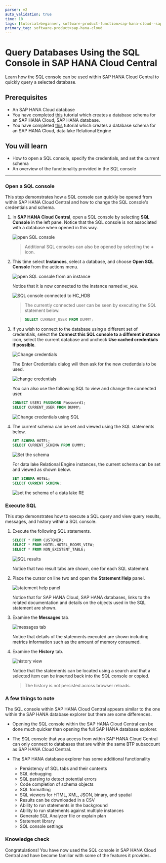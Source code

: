 ```yaml
---
parser: v2
auto_validation: true
time: 10
tags: [tutorial>beginner, software-product-function>sap-hana-cloud--sap-hana-database, software-product-function>sap-hana-cloud--data-lake]
primary_tag: software-product>sap-hana-cloud
---
```


# Query Databases Using the SQL Console in SAP HANA Cloud Central
<!-- description --> Learn how the SQL console can be used within SAP HANA Cloud Central to quickly query a selected database.  

## Prerequisites
- An SAP HANA Cloud database
- You have completed [this](hana-dbx-create-schema) tutorial which creates a database schema for an SAP HANA Cloud, SAP HANA database.
- You have completed [this](hana-cloud-dl-clients-overview) tutorial which creates a database schema for an SAP HANA Cloud, data lake Relational Engine

## You will learn
  - How to open a SQL console, specify the credentials, and set the current schema
  - An overview of the functionality provided in the SQL console

---

### Open a SQL console
This step demonstrates how a SQL console can quickly be opened from within SAP HANA Cloud Central and how to change the SQL console's credentials and schema.

1.  In **SAP HANA Cloud Central**, open a SQL console by selecting **SQL Console** in the left pane.  Notice that the SQL console is not associated with a database when opened in this way.

    ![open SQL console](open-sql-console.png)

    >Additional SQL consoles can also be opened by selecting the **+** icon.

2.  This time select **Instances**, select a database, and choose **Open SQL Console** from the actions menu.

    ![open SQL console from an instance](open-sql-console-instance.png)

    Notice that it is now connected to the instance named `HC_HDB`.

    ![SQL console connected to HC_HDB](sql-console-connected.png)

    >The currently connected user can be seen by executing the SQL statement below.

    >```SQL
    >SELECT CURRENT_USER FROM DUMMY;
    >```

3.  If you wish to connect to the database using a different set of credentials, select the **Connect this SQL console to a different instance** icon, select the current database and uncheck **Use cached credentials if possible**.

    ![Change credentials](change-credentials.png)

    The Enter Credentials dialog will then ask for the new credentials to be used.

    ![change credentials](change-credenitals2.png)

    You can also use the following SQL to view and change the connected user.

    ```SQL
    CONNECT USER1 PASSWORD Password1;
    SELECT CURRENT_USER FROM DUMMY;
    ```

    ![Change credentials using SQL](change-credentials-sql.png)

4.  The current schema can be set and viewed using the SQL statements below.

    ```SQL
    SET SCHEMA HOTEL;
    SELECT CURRENT_SCHEMA FROM DUMMY;
    ```

    ![Set the schema](set-schema.png)

    For data lake Relational Engine instances, the current schema can be set and viewed as shown below.

    ```SQL
    SET SCHEMA HOTEL;
    SELECT CURRENT SCHEMA;
    ```

    ![set the schema of a data lake RE](set-schema-dl.png)


### Execute SQL
This step demonstrates how to execute a SQL query and view query results, messages, and history within a SQL console.  

1. Execute the following SQL statements.

    ```SQL
    SELECT * FROM CUSTOMER;
    SELECT * FROM HOTEL.HOTEL_ROOMS_VIEW;
    SELECT * FROM NON_EXISTENT_TABLE;
    ```

    ![SQL results](sql-results.png)

    Notice that two result tabs are shown, one for each SQL statement.

2. Place the cursor on line two and open the **Statement Help** panel.

    ![statement help panel](statement-help.png)

    Notice that for SAP HANA Cloud, SAP HANA databases, links to the related documentation and details on the objects used in the SQL statement are shown.

3. Examine the **Messages** tab.

    ![messages tab](messages-tab.png)

    Notice that details of the statements executed are shown including metrics information such as the amount of memory consumed.

4. Examine the **History** tab.

    ![history view](history.png)

    Notice that the statements can be located using a search and that a selected item can be inserted back into the SQL console or copied.

    >The history is not persisted across browser reloads.

### A few things to note
The SQL console within SAP HANA Cloud Central appears similar to the one within the SAP HANA database explorer but there are some differences.

* Opening the SQL console within the SAP HANA Cloud Central can be done much quicker than opening the full SAP HANA database explorer.

* The SQL console that you access from within SAP HANA Cloud Central can only connect to databases that are within the same BTP subaccount as SAP HANA Cloud Central. 

* The SAP HANA database explorer has some additional functionality

    * Persistency of SQL tabs and their contents
    * SQL debugging
    * SQL parsing to detect potential errors
    * Code completion of schema objects
    * SQL formatting
    * SQL viewers for HTML, XML, JSON, binary, and spatial
    * Results can be downloaded in a CSV
    * Ability to run statements in the background
    * Ability to run statements against multiple instances
    * Generate SQL Analyzer file or explain plan
    * Statement library
    * SQL console settings

### Knowledge check

Congratulations! You have now used the SQL console in SAP HANA Cloud Central and have become familiar with some of the features it provides.
